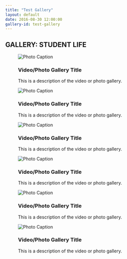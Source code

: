 ```yaml
---
title: "Test Gallery"
layout: default
date: 2016-08-30 12:00:00
gallery-id: test-gallery
---
```


<div class="section-default">
	<div class="inner-wrapper">
		<h2 class="gallery-title"><span>GALLERY:</span> STUDENT LIFE</h2>
		<section id="gallery" class="gallery owl-carousel">
			<figure class="gallery__item">
			  <img class="gallery__item__image" src="../../assets/img/priority-image.jpg" alt="Photo Caption" />
			  <figcaption>
			    <h3 class="gallery-caption__title">Video/Photo Gallery Title</h3>
			    <p class="gallery-caption__description">This is a description of the video or photo gallery.</p>
			  </figcaption>
			</figure>
			<figure class="gallery__item">
			  <img class="gallery__item__image" src="../../assets/img/priority-image.jpg" alt="Photo Caption" />
			  <figcaption>
			    <h3 class="gallery-caption__title">Video/Photo Gallery Title</h3>
			    <p class="gallery-caption__description">This is a description of the video or photo gallery.</p>
			  </figcaption>
			  </figure>
			  <figure class="gallery__item">
			    <img class="gallery__item__image" src="../../assets/img/priority-image.jpg" alt="Photo Caption" />
			    <figcaption>
			      <h3 class="gallery-caption__title">Video/Photo Gallery Title</h3>
			      <p class="gallery-caption__description">This is a description of the video or photo gallery.</p>
			    </figcaption>
			  </figure>
			  <figure class="gallery__item">
			    <img class="gallery__item__image" src="../../assets/img/priority-image.jpg" alt="Photo Caption" />
			    <figcaption>
			      <h3 class="gallery-caption__title">Video/Photo Gallery Title</h3>
			      <p class="gallery-caption__description">This is a description of the video or photo gallery.</p>
			    </figcaption>
			  </figure>
			  <figure class="gallery__item">
			    <img class="gallery__item__image" src="../../assets/img/priority-image.jpg" alt="Photo Caption" />
			    <figcaption>
			      <h3 class="gallery-caption__title">Video/Photo Gallery Title</h3>
			      <p class="gallery-caption__description">This is a description of the video or photo gallery.</p>
			    </figcaption>
			  </figure>
			  <figure class="gallery__item">
			    <img class="gallery__item__image" src="../../assets/img/priority-image.jpg" alt="Photo Caption" />
			    <figcaption>
			      <h3 class="gallery-caption__title">Video/Photo Gallery Title</h3>
			      <p class="gallery-caption__description">This is a description of the video or photo gallery.</p>
			    </figcaption>
			</figure>
		</section>
	</div>
</div>
